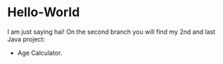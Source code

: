 # Hello-World
I am just saying hai!
On the second branch you will find my 2nd and last Java project:
- Age Calculator.
